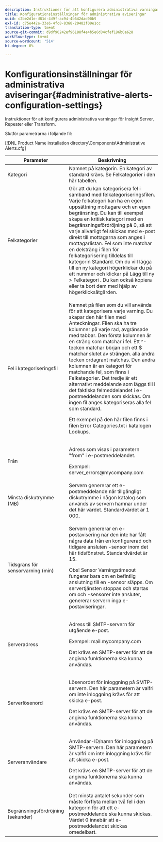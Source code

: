 ```yaml
---
description: Instruktioner för att konfigurera administrativa varningar för Insight Server, Repeater eller Transform.
title: Konfigurationsinställningar för administrativa aviseringar
uuid: c2be2d1e-d81d-4d9f-ac94-4b642dad90b9
exl-id: c75e442e-33e6-4fc8-8368-29482f09e1cc
translation-type: tm+mt
source-git-commit: d9df90242ef96188f4e4b5e6d04cfef196b0a628
workflow-type: tm+mt
source-wordcount: '514'
ht-degree: 0%

---
```


# Konfigurationsinställningar för administrativa aviseringar{#administrative-alerts-configuration-settings}

Instruktioner för att konfigurera administrativa varningar för Insight Server, Repeater eller Transform.

Slutför parametrarna i följande fil:

[!DNL Product Name installation directory\Components\Administrative Alerts.cfg]

<table id="table_5A2298906D5F4215B8FAC42CACBC0002"> 
 <thead> 
  <tr> 
   <th colname="col1" class="entry"> Parameter </th> 
   <th colname="col2" class="entry"> Beskrivning </th> 
  </tr> 
 </thead>
 <tbody> 
  <tr> 
   <td colname="col1"> Kategori </td> 
   <td colname="col2"> Namnet på kategorin. En kategori av standard krävs. Se Felkategorier i den här tabellen. </td> 
  </tr> 
  <tr> 
   <td colname="col1"> Felkategorier </td> 
   <td colname="col2"> Gör att du kan kategorisera fel i samband med felkategoriseringsfilen. Varje felkategori kan ha en egen uppsättning mottagare och en egen begränsning. Du kan till exempel skapa en kritisk kategori med en begränsningsfördröjning på 0, så att varje allvarligt fel skickas med e-post direkt till mottagarna som anges i mottagarlistan. Fel som inte matchar en delsträng i filen för felkategorisering tilldelas till kategorin Standard. Om du vill lägga till en ny kategori högerklickar du på ett nummer och klickar på <span class="uicontrol"> Lägg till ny </span> &gt; <span class="uicontrol"> Felkategori </span>. Du kan också kopiera eller ta bort dem med hjälp av högerklicksåtgärden. </td> 
  </tr> 
  <tr> 
   <td colname="col1"> Fel i kategoriseringsfil </td> 
   <td colname="col2"> <p>Namnet på filen som du vill använda för att kategorisera varje varning. Du skapar den här filen med Anteckningar. Filen ska ha tre kolumner på varje rad, avgränsade med tabbar. Den första kolumnen är en sträng som matchar i fel. Ett ^-tecken matchar början och ett $ matchar slutet av strängen. alla andra tecken ordagrant matchas. Den andra kolumnen är en kategori för matchande fel, som finns i Felkategorier. Det tredje är ett alternativt meddelande som läggs till i det faktiska felmeddelandet i e-postmeddelanden som skickas. Om ingen fil anges kategoriseras alla fel som standard. </p> <p>Ett exempel på den här filen finns i filen <span class="filepath"> Error Categories.txt </span> i katalogen Lookups. </p> </td> 
  </tr> 
  <tr> 
   <td colname="col1"> Från </td> 
   <td colname="col2"> <p>Adress som visas i parametern "from" i e-postmeddelandet. </p> <p>Exempel: <span class="filepath"> server_errors@mycompany.com </span></p> </td> 
  </tr> 
  <tr> 
   <td colname="col1"> Minsta diskutrymme (MB) </td> 
   <td colname="col2"> Servern genererar ett e-postmeddelande när tillgängligt diskutrymme i någon katalog som används av servern hamnar under det här värdet. Standardvärdet är 1 000. </td> 
  </tr> 
  <tr> 
   <td colname="col1"> Tidsgräns för sensorvarning (min) </td> 
   <td colname="col2"> <p>Servern genererar en e-postavisering när den inte har fått några data från en konfigurerad och tidigare ansluten <span class="wintitle">-sensor </span> inom det här tidsfönstret. Standardvärdet är 15. </p> <p> <p>Obs!  <span class="wintitle"> Sensor </span> Varningstimeout fungerar bara om en befintlig anslutning till en <span class="wintitle">-sensor </span> släpps. Om servertjänsten stoppas och startas om och <span class="wintitle">-sensorer </span> inte ansluter, genererar servern inga e-postaviseringar. </p> </p> </td> 
  </tr> 
  <tr> 
   <td colname="col1"> Serveradress </td> 
   <td colname="col2"> <p>Adress till SMTP-servern för utgående e-post. </p> <p>Exempel: <span class="filepath"> mail.mycompany.com </span></p> <p>Det krävs en SMTP-server för att de angivna funktionerna ska kunna användas. </p> </td> 
  </tr> 
  <tr> 
   <td colname="col1"> Serverlösenord </td> 
   <td colname="col2"> <p>Lösenordet för inloggning på SMTP-servern. Den här parametern är valfri om inte inloggning krävs för att skicka e-post. </p> <p>Det krävs en SMTP-server för att de angivna funktionerna ska kunna användas. </p> </td> 
  </tr> 
  <tr> 
   <td colname="col1"> Serveranvändare </td> 
   <td colname="col2"> <p>Användar-ID/namn för inloggning på SMTP-servern. Den här parametern är valfri om inte inloggning krävs för att skicka e-post. </p> <p>Det krävs en SMTP-server för att de angivna funktionerna ska kunna användas. </p> </td> 
  </tr> 
  <tr> 
   <td colname="col1"> Begränsningsfördröjning (sekunder) </td> 
   <td colname="col2"> Det minsta antalet sekunder som måste förflyta mellan två fel i den kategorin för att ett e-postmeddelande ska kunna skickas. Värdet 0 innebär att e-postmeddelandet skickas omedelbart. </td> 
  </tr> 
 </tbody> 
</table>
